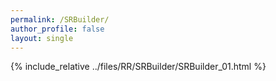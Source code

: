 ```yaml
---
permalink: /SRBuilder/
author_profile: false
layout: single
---
```


{% include_relative ../files/RR/SRBuilder/SRBuilder_01.html %}